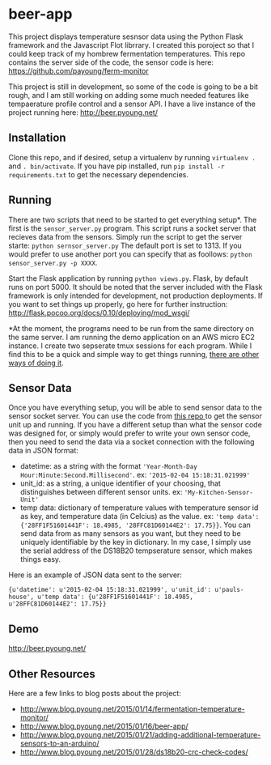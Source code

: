 beer-app
========

This project displays temperature sesnsor data using the Python Flask framework and the Javascript Flot librrary.  I created this poroject so that I could keep track of my hombrew fermentation temperatures.  This repo contains the server side of the code, the sensor code is here: https://github.com/payoung/ferm-monitor

This project is still in development, so some of the code is going to be a bit rough, and I am still working on adding some much needed features like tempaerature profile control and a sensor API.  I have a live instance of the project running here: http://beer.pyoung.net/  

Installation
------------
Clone this repo, and if desired, setup a virtualenv by running `virtualenv .` and `. bin/activate`.  If you have pip installed, run `pip install -r requirements.txt` to get the necessary dependencies.

Running
-------
There are two scripts that need to be started to get everything setup*.  The first is the `sensor_server.py` program.  This script runs a socket server that recieves data from the sensors.  Simply run the script to get the server starte: `python sernsor_server.py`  The default port is set to 1313.  If you would prefer to use another port you can specify that as foollows: `python sensor_server.py -p XXXX`.

Start the Flask application by running `python views.py`.  Flask, by default runs on port 5000.  It should be noted that the server included with the Flask framework is only intended for development, not production deployments.  If you want to set things up properly, go here for further instruction: http://flask.pocoo.org/docs/0.10/deploying/mod_wsgi/

*At the moment, the programs need to be run from the same directory on the same server.  I am running the demo application on an AWS micro EC2 instance.  I create two sepserate tmux sessions for each program.  While I find this to be a quick and simple way to get things running, <a href='http://supervisord.org/'>there are other ways of doing it</a>.

Sensor Data
-----------
Once you have everything setup, you will be able to send sensor data to the sensor socket server.  You can use the code from <a href='https://github.com/payoung/ferm-monitor'>this repo </a> to get the sensor unit up and running.  If you have a different setup than what the sensor code was designed for, or simply would prefer to write your own sensor code, then you need to send the data via a socket connection with the following data in JSON format:

 - datetime: as a string with the format `'Year-Month-Day Hour:Minute:Second.Millisecond'`.  ex: `'2015-02-04 15:18:31.021999'`
 - unit_id: as a string, a unique identifier of your choosing, that distinguishes between different sensor units.  ex: `'My-Kitchen-Sensor-Unit'`
 - temp data: dictionary of temperature values with temperature sensor id as key, and temperature data (in Celcius) as the value. ex: `'temp data': {'28FF1F51601441F': 18.4985, '28FFC81D60144E2': 17.75}}`.  You can send data from as many sensors as you want, but they need to be uniquely identifiable by the key in dictionary.  In my case, I simply use the serial address of the DS18B20 tempserature sensor, which makes things easy.

Here is an example of JSON data sent to the server:

`{u'datetime': u'2015-02-04 15:18:31.021999', u'unit_id': u'pauls-house', u'temp data': {u'28FF1F51601441F': 18.4985, u'28FFC81D60144E2': 17.75}}`

Demo
----
http://beer.pyoung.net/  

Other Resources
---------------
Here are a few links to blog posts about the project:
 - http://www.blog.pyoung.net/2015/01/14/fermentation-temperature-monitor/
 - http://www.blog.pyoung.net/2015/01/16/beer-app/
 - http://www.blog.pyoung.net/2015/01/21/adding-additional-temperature-sensors-to-an-arduino/
 - http://www.blog.pyoung.net/2015/01/28/ds18b20-crc-check-codes/
